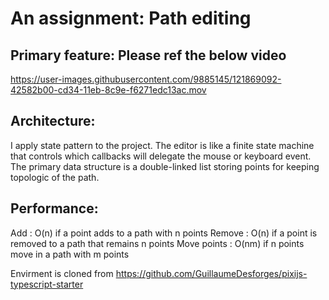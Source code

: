 # An assignment: Path editing
## Primary feature: Please ref the below video
https://user-images.githubusercontent.com/9885145/121869092-42582b00-cd34-11eb-8c9e-f6271edc13ac.mov

## Architecture:
I apply state pattern to the project. The editor is like a finite state machine that controls which callbacks will delegate the mouse or keyboard event.
The primary data structure is a double-linked list storing points for keeping topologic of the path.
## Performance:
Add : O(n) if a point adds to a path with n points
Remove : O(n) if a point is removed to a path that remains n points
Move points : O(nm) if n points move in a path with m points

Envirment is cloned from https://github.com/GuillaumeDesforges/pixijs-typescript-starter
